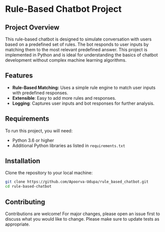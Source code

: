 # Rule-Based Chatbot Project

## Project Overview
This rule-based chatbot is designed to simulate conversation with users based on a predefined set of rules. The bot responds to user inputs by matching them to the most relevant predefined answer. This project is implemented in Python and is ideal for understanding the basics of chatbot development without complex machine learning algorithms.

## Features
- **Rule-Based Matching:** Uses a simple rule engine to match user inputs with predefined responses.
- **Extensible**: Easy to add more rules and responses.
- **Logging**: Captures user inputs and bot responses for further analysis.

## Requirements
To run this project, you will need:
- Python 3.6 or higher
- Additional Python libraries as listed in `requirements.txt`


## Installation
Clone the repository to your local machine:
```bash
git clone https://github.com/Apoorva-Udupa/rule_based_chatbot.git
cd rule-based-chatbot
```

## Contributing
Contributions are welcome! For major changes, please open an issue first to discuss what you would like to change. Please make sure to update tests as appropriate.
